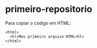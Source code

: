 # primeiro-repositorio

Para copiar o código em HTML:
```
<html>
  <hl>Meu primeiro arquivo HTML<hl>
</html>
```
